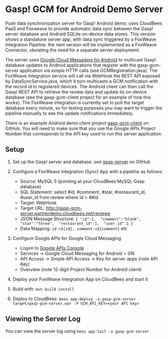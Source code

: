 Gasp! GCM for Android Demo Server
==================================================

Push data synchronization server for Gasp! Android demo: uses CloudBees PaaS and Foxweave to provide automatic data sync between the Gasp! server database and Android SQLite on-device data stores. This version shows a standalone server app, with data sync triggered by a FoxWeave Integration Pipeline: the next version will be implemented as a FoxWeave Connector, obviating the need for a separate server deployment.

The server uses [Google Cloud Messaging for Android](http://developer.android.com/google/gcm/index.html) to multicast Gasp! database updates to Android applications that register with the gasp-gcm-server application via simple HTTP calls (see GCMRegistration.java). The FoxWeave Integration service will call via WebHook the REST API exposed by DataSyncService.java, which it turn multicasts a GCM notification with the record id to registered devices.  The Android client can then call the Gasp! REST API to retrieve the review data and update its on-device database (see the gasp-gcm-client project for an example of how this works). The FoxWeave integration is currently set to poll the target database every minute, so for testing purposes you may want to trigger the pipeline manually to see the update notifications immediately.

There is an example Android demo client project [gasp-gcm-client](https://github.com/mqprichard/gasp-gcm-client) on GitHub. You will need to make sure that you use the Google APIs Project Number that corresponds to the API key used to run this server application. 

Setup
-----

1. Set up the Gasp! server and database: see [gasp-server](https://github.com/cloudbees/gasp-server) on GitHub

2. Configure a FoxWeave Integration (Sync) App with a pipeline as follows:
   - Source: MySQL 5 (pointing at your CloudBees MySQL Gasp database)
   - SQL Statement: select #id, #comment, #star, #restaurant_id, #user_id from review where id > ##id
   - Target: WebHook
   - Target URL: http://gasp-gcm-server.partnerdemo.cloudbees.net/reviews
   - JSON Message Structure:
`{
    "id":1, 
    "comment":"blank", 
    "star":"three", 
    "restaurant_id":1, 
    "user_id":1
}`
   - Data Mapping: `id->${id}, comment->${comment}` etc

3. Configure Google APIs for Google Cloud Messaging
   - Logon to [Google APIs Console](https://code.google.com/apis/console)
   - Services -> Google Cloud Messaging for Android = ON
   - API Access -> Simple API Access -> Key for server apps (note API Key)
   - Overview (note 12-digit Project Number for Android client)

4. Deploy your FoxWeave Integration App on CloudBees and start it

5. Build with: `mvn build install`

6. Deploy to CloudBees: `bees app:deploy -a gasp-gcm-server target/gasp-gcm-server.war -P GCM_API_KEY=<your API key>`

Viewing the Server Log
----------------------

You can view the server log using `bees app:tail -a gasp-gcm-server`
